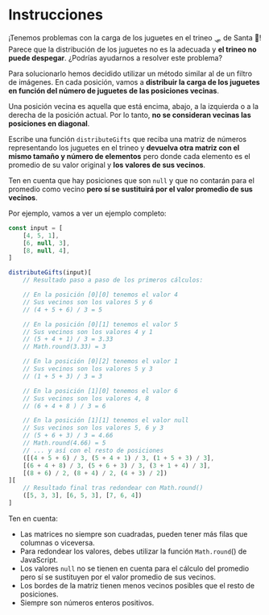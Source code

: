 # Instrucciones

¡Tenemos problemas con la carga de los juguetes en el trineo 🛷 de Santa 🎅! Parece que la distribución de los juguetes no es la adecuada y **el trineo no puede despegar**. ¿Podrías ayudarnos a resolver este problema?

Para solucionarlo hemos decidido utilizar un método similar al de un filtro de imágenes. En cada posición, vamos a **distribuir la carga de los juguetes en función del número de juguetes de las posiciones vecinas**.

Una posición vecina es aquella que está encima, abajo, a la izquierda o a la derecha de la posición actual. Por lo tanto, **no se consideran vecinas las posiciones en diagonal**.

Escribe una función `distributeGifts` que reciba una matriz de números representando los juguetes en el trineo y **devuelva otra matriz con el mismo tamaño y número de elementos** pero donde cada elemento es el promedio de su valor original y **los valores de sus vecinos**.

Ten en cuenta que hay posiciones que son `null` y que no contarán para el promedio como vecino **pero sí se sustituirá por el valor promedio de sus vecinos**.

Por ejemplo, vamos a ver un ejemplo completo:

```javascript
const input = [
    [4, 5, 1],
    [6, null, 3],
    [8, null, 4],
]

distributeGifts(input)[
    // Resultado paso a paso de los primeros cálculos:

    // En la posición [0][0] tenemos el valor 4
    // Sus vecinos son los valores 5 y 6
    // (4 + 5 + 6) / 3 = 5

    // En la posición [0][1] tenemos el valor 5
    // Sus vecinos son los valores 4 y 1
    // (5 + 4 + 1) / 3 = 3.33
    // Math.round(3.33) = 3

    // En la posición [0][2] tenemos el valor 1
    // Sus vecinos son los valores 5 y 3
    // (1 + 5 + 3) / 3 = 3

    // En la posición [1][0] tenemos el valor 6
    // Sus vecinos son los valores 4, 8
    // (6 + 4 + 8 ) / 3 = 6

    // En la posición [1][1] tenemos el valor null
    // Sus vecinos son los valores 5, 6 y 3
    // (5 + 6 + 3) / 3 = 4.66
    // Math.round(4.66) = 5
    // ... y así con el resto de posiciones
    ([(4 + 5 + 6) / 3, (5 + 4 + 1) / 3, (1 + 5 + 3) / 3],
    [(6 + 4 + 8) / 3, (5 + 6 + 3) / 3, (3 + 1 + 4) / 3],
    [(8 + 6) / 2, (8 + 4) / 2, (4 + 3) / 2])
][
    // Resultado final tras redondear con Math.round()
    ([5, 3, 3], [6, 5, 3], [7, 6, 4])
]
```

Ten en cuenta:

-   Las matrices no siempre son cuadradas, pueden tener más filas que columnas o viceversa.
-   Para redondear los valores, debes utilizar la función `Math.round`() de JavaScript.
-   Los valores `null` no se tienen en cuenta para el cálculo del promedio pero sí se sustituyen por el valor promedio de sus vecinos.
-   Los bordes de la matriz tienen menos vecinos posibles que el resto de posiciones.
-   Siempre son números enteros positivos.
